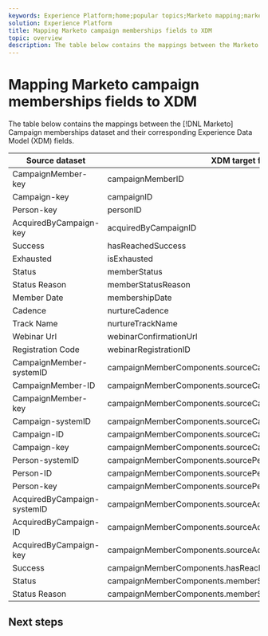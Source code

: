 ```yaml
---
keywords: Experience Platform;home;popular topics;Marketo mapping;marketo mapping;Campaign memberships mapping;campaign memberships mapping
solution: Experience Platform
title: Mapping Marketo campaign memberships fields to XDM
topic: overview
description: The table below contains the mappings between the Marketo Campaign memberships dataset and their corresponding XDM fields.
---
```


# Mapping Marketo campaign memberships fields to XDM

The table below contains the mappings between the [!DNL Marketo] Campaign memberships dataset and their corresponding Experience Data Model (XDM) fields.

| Source dataset | XDM target field |
| -------------- | ---------------- |
| CampaignMember-key | campaignMemberID |
| Campaign-key | campaignID |
| Person-key | personID |
| AcquiredByCampaign-key | acquiredByCampaignID |
| Success | hasReachedSuccess |
| Exhausted | isExhausted |
| Status | memberStatus |
| Status Reason | memberStatusReason |
| Member Date | membershipDate |
| Cadence | nurtureCadence |
| Track Name | nurtureTrackName |
| Webinar Url | webinarConfirmationUrl |
| Registration Code | webinarRegistrationID |
| CampaignMember-systemID | campaignMemberComponents.sourceCampaignMemberID.systemID |
| CampaignMember-ID | campaignMemberComponents.sourceCampaignMemberID.ID |
| CampaignMember-key | campaignMemberComponents.sourceCampaignMemberID.key |
| Campaign-systemID | campaignMemberComponents.sourceCampaignID.systemID |
| Campaign-ID | campaignMemberComponents.sourceCampaignID.ID |
| Campaign-key | campaignMemberComponents.sourceCampaignID.key |
| Person-systemID | campaignMemberComponents.sourcePersonID.systemID |
| Person-ID | campaignMemberComponents.sourcePersonID.ID |
| Person-key | campaignMemberComponents.sourcePersonID.key |
| AcquiredByCampaign-systemID | campaignMemberComponents.sourceAcquiredByCampaignID.systemID |
| AcquiredByCampaign-ID | campaignMemberComponents.sourceAcquiredByCampaignID.ID |
| AcquiredByCampaign-key | campaignMemberComponents.sourceAcquiredByCampaignID.key |
| Success | campaignMemberComponents.hasReachedSuccess |
| Status | campaignMemberComponents.memberStatus |
| Status Reason | campaignMemberComponents.memberStatusReason |

## Next steps
